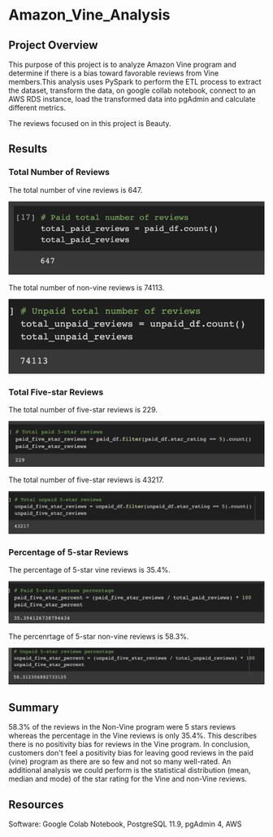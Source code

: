# Amazon_Vine_Analysis

## Project Overview
This purpose of this project is to analyze Amazon Vine program and determine if there is a bias toward favorable reviews from Vine members.This analysis uses PySpark to perform the ETL process to extract the dataset, transform the data, on google collab notebook, connect to an AWS RDS instance, load the transformed data into pgAdmin and calculate different metrics.

The reviews focused on in this project is Beauty.


## Results

### Total Number of Reviews

The total number of vine reviews is 647.

![total_paid_reviews](Resources/total_paid_reviews.png)


The total number of non-vine reviews is 74113.

![total_unpaid_reviews](Resources/total_unpaid_reviews.png)


### Total Five-star Reviews

The total number of five-star reviews is 229.

![total_paid_five](Resources/total_paid_five.png)


The total number of five-star reviews is 43217.

![total_unpaid_five](Resources/total_unpaid_five.png)


### Percentage of 5-star Reviews

The percentage of 5-star vine reviews is 35.4%.

![percent_paid](Resources/percent_paid.png)



The percenrtage of 5-star non-vine reviews is 58.3%.

![percent_unpaid](Resources/percent_unpaid.png)


## Summary
58.3% of the reviews in the Non-Vine program were 5 stars reviews whereas the percentage in the Vine reviews is only 35.4%. This describes there is no positivity bias for reviews in the Vine program. In conclusion, customers don't feel a positivity bias for leaving good reviews in the paid (vine) program as there are so few and not so many well-rated. 
An additional analysis we could perform is the statistical distribution (mean, median and mode) of the star rating for the Vine and non-Vine reviews.


## Resources
Software: Google Colab Notebook, PostgreSQL 11.9, pgAdmin 4, AWS

